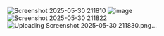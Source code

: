 ![Screenshot 2025-05-30 211810](https://github.com/user-attachments/assets/37058343-45c5-454b-8794-3a47a6a779a3)
![image](https://github.com/user-attachments/assets/87e19062-acfb-483b-ae5c-037ce5eabd9f)
![Screenshot 2025-05-30 211822](https://github.com/user-attachments/assets/9a613b67-6d2c-487d-b54b-9de2939e1406)
![Uploading Screenshot 2025-05-30 211830.png…]()

